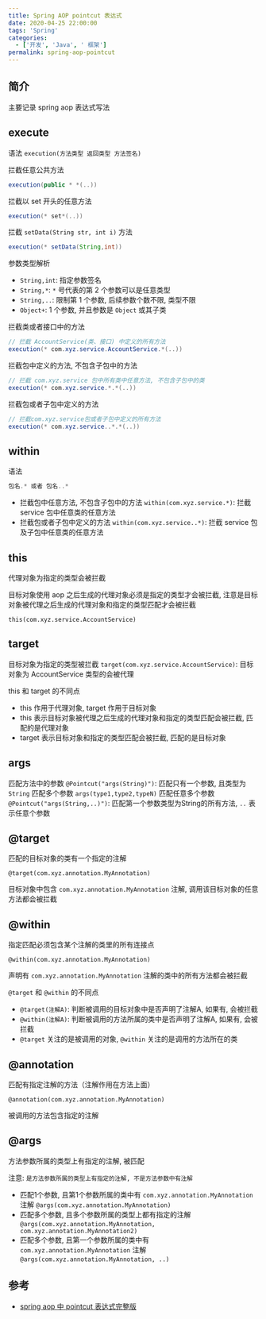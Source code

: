```yaml
---
title: Spring AOP pointcut 表达式
date: 2020-04-25 22:00:00
tags: 'Spring'
categories:
  - ['开发', 'Java', ' 框架']
permalink: spring-aop-pointcut
---
```


## 简介

主要记录 spring aop 表达式写法

## execute

语法 `execution(方法类型 返回类型 方法签名)`

拦截任意公共方法

```java
execution(public * *(..))
```

<!-- more -->

拦截以 set 开头的任意方法

```java
execution(* set*(..))
```

拦截 `setData(String str, int i)` 方法

```java
execution(* setData(String,int))
```

参数类型解析

- `String,int`: 指定参数签名
- `String,*`: `*` 号代表的第 2 个参数可以是任意类型
- `String,..`: 限制第 1 个参数, 后续参数个数不限, 类型不限
- `Object+`: 1 个参数, 并且参数是 `Object` 或其子类

拦截类或者接口中的方法

```java
// 拦截 AccountService(类、接口) 中定义的所有方法
execution(* com.xyz.service.AccountService.*(..))
```

拦截包中定义的方法, 不包含子包中的方法

```java
// 拦截 com.xyz.service 包中所有类中任意方法, 不包含子包中的类
execution(* com.xyz.service.*.*(..))
```

拦截包或者子包中定义的方法

```java
// 拦截com.xyz.service包或者子包中定义的所有方法
execution(* com.xyz.service..*.*(..))
```

## within

语法

```java
包名.* 或者 包名..*
```

- 拦截包中任意方法, 不包含子包中的方法 `within(com.xyz.service.*)`: 拦截 service 包中任意类的任意方法
- 拦截包或者子包中定义的方法 `within(com.xyz.service..*)`: 拦截 service 包及子包中任意类的任意方法

## this

代理对象为指定的类型会被拦截

目标对象使用 aop 之后生成的代理对象必须是指定的类型才会被拦截, 注意是目标对象被代理之后生成的代理对象和指定的类型匹配才会被拦截

`this(com.xyz.service.AccountService)`

## target

目标对象为指定的类型被拦截 `target(com.xyz.service.AccountService)`: 目标对象为 AccountService 类型的会被代理

this 和 target 的不同点

- this 作用于代理对象, target 作用于目标对象
- this 表示目标对象被代理之后生成的代理对象和指定的类型匹配会被拦截, 匹配的是代理对象
- target 表示目标对象和指定的类型匹配会被拦截, 匹配的是目标对象

## args

匹配方法中的参数 `@Pointcut("args(String)")`: 匹配只有一个参数, 且类型为 `String`
匹配多个参数 `args(type1,type2,typeN)`
匹配任意多个参数 `@Pointcut("args(String,..)")`: 匹配第一个参数类型为String的所有方法, `..` 表示任意个参数

## @target

匹配的目标对象的类有一个指定的注解

`@target(com.xyz.annotation.MyAnnotation)`

目标对象中包含 `com.xyz.annotation.MyAnnotation` 注解, 调用该目标对象的任意方法都会被拦截

## @within

指定匹配必须包含某个注解的类里的所有连接点

`@within(com.xyz.annotation.MyAnnotation)`

声明有 `com.xyz.annotation.MyAnnotation` 注解的类中的所有方法都会被拦截

`@target` 和 `@within` 的不同点

- `@target(注解A)`: 判断被调用的目标对象中是否声明了注解A, 如果有, 会被拦截
- `@within(注解A)`: 判断被调用的方法所属的类中是否声明了注解A, 如果有, 会被拦截
- `@target` 关注的是被调用的对象, `@within` 关注的是调用的方法所在的类

## @annotation

匹配有指定注解的方法（注解作用在方法上面）

`@annotation(com.xyz.annotation.MyAnnotation)`

被调用的方法包含指定的注解

## @args

方法参数所属的类型上有指定的注解, 被匹配

注意: `是方法参数所属的类型上有指定的注解, 不是方法参数中有注解`

- 匹配1个参数, 且第1个参数所属的类中有 `com.xyz.annotation.MyAnnotation` 注解 `@args(com.xyz.annotation.MyAnnotation)`
- 匹配多个参数, 且多个参数所属的类型上都有指定的注解 `@args(com.xyz.annotation.MyAnnotation, com.xyz.annotation.MyAnnotation2)`
- 匹配多个参数, 且第一个参数所属的类中有 `com.xyz.annotation.MyAnnotation` 注解 `@args(com.xyz.annotation.MyAnnotation, ..)`

## 参考

- [spring aop 中 pointcut 表达式完整版](https://zhuanlan.zhihu.com/p/63001123)
